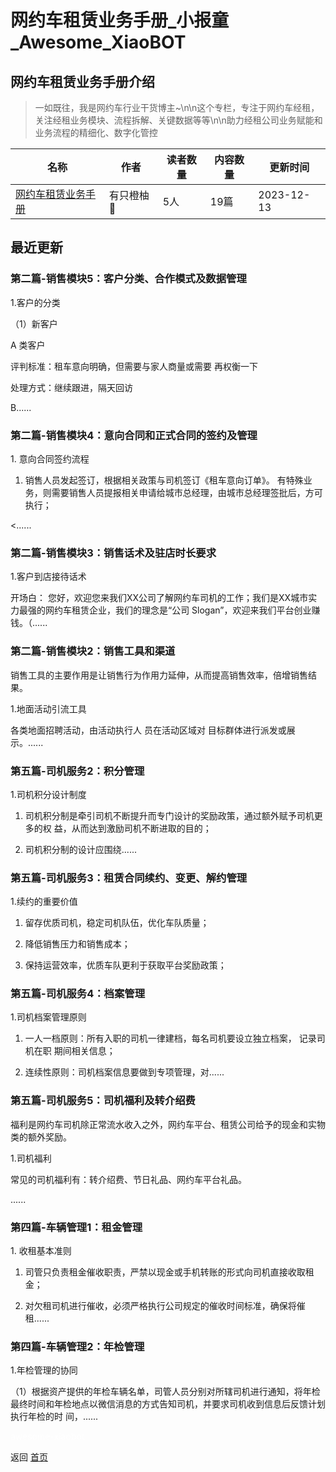 # 网约车租赁业务手册_小报童_Awesome_XiaoBOT

## 网约车租赁业务手册介绍
> 一如既往，我是网约车行业干货博主~\n\n这个专栏，专注于网约车经租，关注经租业务模块、流程拆解、关键数据等等\n\n助力经租公司业务赋能和业务流程的精细化、数字化管控  
  


|名称|作者|读者数量|内容数量|更新时间|
|---|---|---|---|---|
|[网约车租赁业务手册](https://xiaobot.net/p/wyc001?refer=0b133df9-27dc-423b-8101-639049001c13)|有只橙柚🍊|5人|19篇|2023-12-13|

## 最近更新
### 第二篇-销售模块5：客户分类、合作模式及数据管理

1.客户的分类

（1）新客户

A 类客户

评判标准：租车意向明确，但需要与家人商量或需要 再权衡一下

处理方式：继续跟进，隔天回访

B......

### 第二篇-销售模块4：意向合同和正式合同的签约及管理

1\. 意向合同签约流程

1) 销售人员发起签订，根据相关政策与司机签订《租车意向订单》。 有特殊业务，则需要销售人员提报相关申请给城市总经理，由城市总经理签批后，方可执行；

<......

### 第二篇-销售模块3：销售话术及驻店时长要求

1.客户到店接待话术

开场白： 您好，欢迎您来我们XX公司了解网约车司机的工作；我们是XX城市实力最强的网约车租赁企业，我们的理念是“公司
Slogan”，欢迎来我们平台创业赚钱。（......

### 第二篇-销售模块2：销售工具和渠道

销售工具的主要作用是让销售行为作用力延伸，从而提高销售效率，倍增销售结果。

1.地面活动引流工具

各类地面招聘活动，由活动执行人 员在活动区域对 目标群体进行派发或展示。......

### 第五篇-司机服务2：积分管理

1.司机积分设计制度

1) 司机积分制是牵引司机不断提升而专门设计的奖励政策，通过额外赋予司机更多的权 益，从而达到激励司机不断进取的目的；

2) 司机积分制的设计应围绕......

### 第五篇-司机服务3：租赁合同续约、变更、解约管理

1.续约的重要价值

1) 留存优质司机，稳定司机队伍，优化车队质量；

2) 降低销售压力和销售成本；

3) 保持运营效率，优质车队更利于获取平台奖励政策；

### 第五篇-司机服务4：档案管理

1.司机档案管理原则

1) 一人一档原则：所有入职的司机一律建档，每名司机要设立独立档案， 记录司机在职 期间相关信息；

2) 连续性原则：司机档案信息要做到专项管理，对......

### 第五篇-司机服务5：司机福利及转介绍费

福利是网约车司机除正常流水收入之外，网约车平台、租赁公司给予的现金和实物类的额外奖励。

1.司机福利

常见的司机福利有：转介绍费、节日礼品、网约车平台礼品。

......

### 第四篇-车辆管理1：租金管理

1\. 收租基本准则

1) 司管只负责租金催收职责，严禁以现金或手机转账的形式向司机直接收取租金；

2) 对欠租司机进行催收，必须严格执行公司规定的催收时间标准，确保将催租......

### 第四篇-车辆管理2：年检管理

1.年检管理的协同

（1）根据资产提供的年检车辆名单，司管人员分别对所辖司机进行通知，将年检最终时间和年检地点以微信消息的方式告知司机，并要求司机收到信息后反馈计划执行年检的时
间，......


<a href="https://github.com/Reno9527/awesome-xiaobot" style="color: white; text-decoration: none;">awesome-xiaobot</a>

返回 [首页](../README.md)
